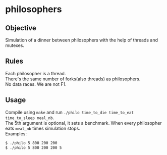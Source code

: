 # **philosophers**

## **Objective**
Simulation of a dinner between philosophers with the help of threads and mutexes.<br>

## **Rules**
Each philosopher is a thread.<br>
There's the same number of forks(also threads) as philosophers.<br>
No data races. We are not F1.<br>

## **Usage**
Compile using `make` and run `./philo time_to_die time_to_eat time_to_sleep meal_nb`.<br>
The 5th argument is optional, it sets a benchmark. When every philosopher eats `meal_nb` times simulation stops.<br>
Examples:
```sh
$ ./philo 5 800 200 200
$ ./philo 5 800 200 200 5
```
```
